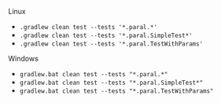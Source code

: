 
Linux

* ```.gradlew clean test --tests '*.paral.*'```
* ```.gradlew clean test --tests '*.paral.SimpleTest*'```
* ```.gradlew clean test --tests '*.paral.TestWithParams'```


Windows

* ```gradlew.bat clean test --tests "*.paral.*"```
* ```gradlew.bat clean test --tests "*.paral.SimpleTest*"```
* ```gradlew.bat clean test --tests "*.paral.TestWithParams"```
